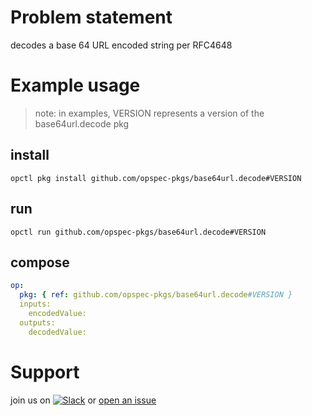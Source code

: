 # Problem statement
decodes a base 64 URL encoded string per RFC4648

# Example usage

> note: in examples, VERSION represents a version of the base64url.decode pkg

## install

```shell
opctl pkg install github.com/opspec-pkgs/base64url.decode#VERSION
```

## run

```
opctl run github.com/opspec-pkgs/base64url.decode#VERSION
```

## compose

```yaml
op:
  pkg: { ref: github.com/opspec-pkgs/base64url.decode#VERSION }
  inputs:
    encodedValue:
  outputs:
    decodedValue:
```

# Support

join us on [![Slack](https://opspec-slackin.herokuapp.com/badge.svg)](https://opspec-slackin.herokuapp.com/)
or [open an issue](https://github.com/opspec-pkgs/base64url.decode/issues)
